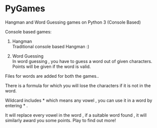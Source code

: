 # PyGames


Hangman and Word Guessing games on Python 3 (Console Based)


Console based games:

1. Hangman  
  Traditional console based Hangman :)


2. Word Guessing  
  In word guessing , you have to guess a word out of given characters.
  Points will be given if the word is valid.


Files for words are added for both the games..

There is a formula for which you will lose the characters if it is not in the word.

Wildcard includes * which means any vowel , you can use it in a word by entering * .

It will replace every vowel in the word ,  if a suitable word found , it will similarly award you some points.
Play to find out more!

